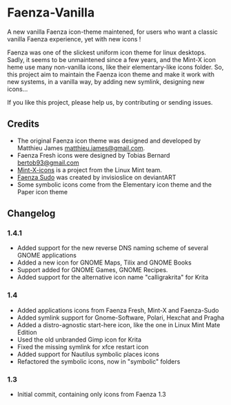 # Faenza-Vanilla

A new vanilla Faenza icon-theme maintened, for users who want a classic vanilla Faenza experience, yet with new icons !

Faenza was one of the slickest uniform icon theme for linux desktops. Sadly, it seems to be unmaintened since a few years, and the Mint-X icon heme use many non-vanilla icons, like their elementary-like icons folder. So, this project aim to maintain the Faenza icon theme and make it work with new systems, in a vanilla way, by adding new symlink, designing new icons...

If you like this project, please help us, by contributing or sending issues.

## Credits

- The original Faenza icon theme was designed and developed by Matthieu James <matthieu.james@gmail.com>.
- Faenza Fresh icons were designed by Tobias Bernard <bertob93@gmail.com>
- [Mint-X-icons](https://github.com/linuxmint/mint-x-icons) is a project from the Linux Mint team.
- [Faenza Sudo](http://invisioslice.deviantart.com/art/Faenza-Sudo-Apps-SVG-263094273) was created by invisioslice on deviantART
- Some symbolic icons come from the Elementary icon theme and the Paper icon theme

## Changelog

### 1.4.1

- Added support for the new reverse DNS naming scheme of several GNOME applications
- Added a new icon for GNOME Maps, Tilix and GNOME Books
- Support added for GNOME Games, GNOME Recipes.
- Added support for the alternative icon name "calligrakrita" for Krita

### 1.4

- Added applications icons from Faenza Fresh, Mint-X and Faenza-Sudo
- Added symlink support for Gnome-Software, Polari, Hexchat and Pragha
- Added a distro-agnostic start-here icon, like the one in Linux Mint Mate Edition
- Used the old unbranded Gimp icon for Krita
- Fixed the missing symlink for xfce restart icon
- Added support for Nautilus symbolic places icons
- Refactored the symbolic icons, now in "symbolic" folders


### 1.3

- Initial commit, containing only icons from Faenza 1.3
